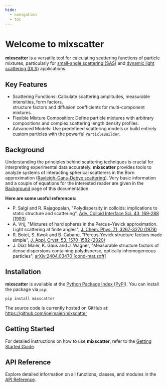 ```yaml
---
hide:
  - navigation
  - toc
---
```

# Welcome to mixscatter

**mixscatter** is a versatile tool for calculating scattering 
functions of particle mixtures, particularly for [small-angle scattering (SAS)](
https://en.wikipedia.org/wiki/Small-angle_scattering)
and [dynamic light scattering (DLS)](
https://en.wikipedia.org/wiki/Dynamic_light_scattering) applications.

## Key Features
* Scattering Functions: Calculate scattering amplitudes, measurable intensities, form factors,  
  structure factors and diffusion coefficients for multi-component mixtures.
* Flexible Mixture Composition: Define particle mixtures with arbitrary compositions and complex 
  scattering length density profiles.
* Advanced Models: Use predefined scattering models or build entirely custom particles with the 
  powerful `ParticleBuilder`.

## Background
Understanding the principles behind scattering techniques is crucial for interpreting experimental 
data accurately. **mixscatter** provides tools to analyze systems of interacting spherical 
scatterers in the Born approximation
([Rayleigh-Gans-Debye scattering](https://en.wikipedia.org/wiki/Rayleigh-Gans_approximation)).
Very basic information and a couple of equations for the interested reader are given in the 
[Background](background.md) page of this documentation.

**Here are some useful references:**

  - P. Salgi and R. Rajagopalan, "Polydispersity in colloids: implications to static structure and
   scattering", [Adv. Colloid Interface Sci. 43, 169-288 (1993)](
   https://doi.org/10.1016/0001-8686(93)80017-6)
  - A. Vrij, "Mixtures of hard spheres in the Percus–Yevick approximation. Light scattering at
    finite angles",  [J. Chem. Phys. 71, 3267-3270 (1979)](https://doi.org/10.1063/1.438756)
  - R. Botet, S. Kwok and B. Cabane, "Percus-Yevick structure factors made simple",
    [J. Appl. Cryst. 53, 1570-1582 (2020)](https://doi.org/10.1107/S1600576720014041)
  - J. Diaz Maier, K. Gaus and J. Wagner, "Measurable structure factors of dense dispersions
    containing polydisperse, optically inhomogeneous particles",
    [arXiv:2404.03470 [cond-mat.soft]](https://doi.org/10.48550/arXiv.2404.03470)

## Installation

**mixscatter** is available at the [Python Package Index (PyPI)](
https://pypi.org/project/mixscatter). You can install the package via `pip`:
```shell
pip install mixscatter
```
The source code is currently hosted on GitHub at: <https://github.com/joelmaier/mixscatter>

## Getting Started

For detailed instructions on how to use **mixscatter**, refer to the 
[Getting Started Guide](getting_started/getting-started.md).

## API Reference
Explore detailed information on all functions, classes, and modules in the 
[API Reference](api/core_api.md).
